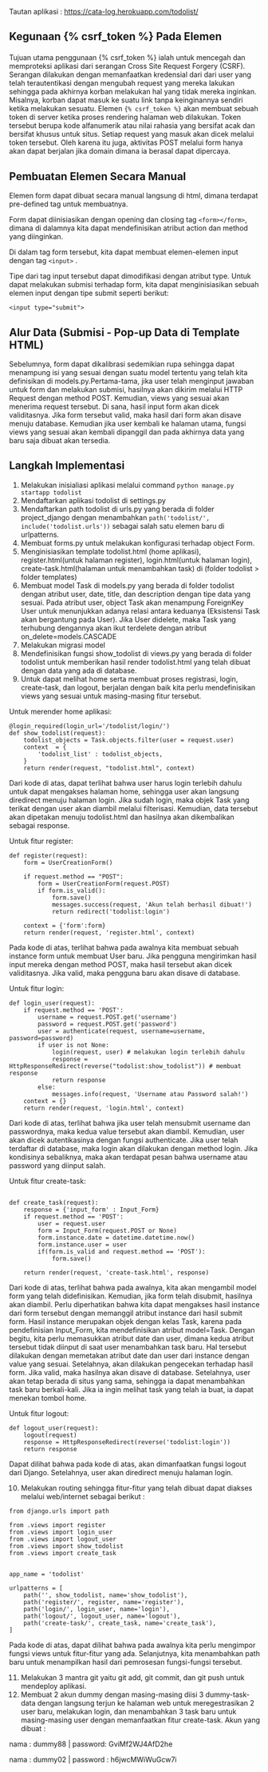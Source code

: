 Tautan aplikasi : https://cata-log.herokuapp.com/todolist/


## Kegunaan {% csrf_token %} Pada Elemen <form>

Tujuan utama penggunaan {% csrf_token %} ialah untuk mencegah dan memproteksi aplikasi dari serangan Cross Site Request Forgery (CSRF). Serangan dilakukan dengan memanfaatkan kredensial dari dari user yang telah terautentikasi dengan mengubah request yang mereka lakukan sehingga pada akhirnya korban melakukan hal yang tidak mereka inginkan. Misalnya, korban dapat masuk ke suatu link tanpa keinginannya sendiri ketika melakukan sesuatu. Elemen `{% csrf_token %}` akan membuat sebuah token di server ketika proses rendering halaman web dilakukan. Token tersebut berupa kode alfanumerik atau nilai rahasia yang bersifat acak dan bersifat khusus untuk situs. Setiap request yang masuk akan dicek melalui token tersebut. Oleh karena itu juga, aktivitas POST melalui form hanya akan dapat berjalan jika domain dimana ia berasal dapat dipercaya. 

## Pembuatan Elemen <form> Secara Manual 
Elemen form dapat dibuat secara manual langsung di html, dimana terdapat pre-defined tag untuk membuatnya. 

Form dapat diinisiasikan dengan opening dan closing tag `<form></form>`, dimana di dalamnya kita dapat mendefinisikan atribut action dan method yang diinginkan. 

Di dalam tag form tersebut, kita dapat membuat elemen-elemen input dengan tag `<input>` .

Tipe dari tag input tersebut dapat dimodifikasi dengan atribut type. Untuk dapat melakukan submisi terhadap form, kita dapat menginisiasikan sebuah elemen input dengan tipe submit seperti berikut:

`<input type="submit">` 

## Alur Data (Submisi - Pop-up Data di Template HTML)
Sebelumnya, form dapat dikalibrasi sedemikian rupa sehingga dapat menampung isi yang sesuai dengan suatu model tertentu yang telah kita definisikan di models.py.Pertama-tama, jika user telah menginput jawaban untuk form dan melakukan submisi, hasilnya akan dikirim melalui HTTP Request dengan method POST. Kemudian, views yang sesuai akan menerima request tersebut. Di sana, hasil input form akan dicek validitasnya. Jika form tersebut valid, maka hasil dari form akan disave menuju database. Kemudian jika user kembali ke halaman utama, fungsi views yang sesuai akan kembali dipanggil dan pada akhirnya data yang baru saja dibuat akan tersedia.

## Langkah Implementasi
1. Melakukan inisialiasi aplikasi melalui command `python manage.py startapp todolist` 
2. Mendaftarkan aplikasi todolist di settings.py
3. Mendaftarkan path todolist di urls.py yang berada di folder project_django dengan menambahkan `path('todolist/', include('todolist.urls'))` sebagai salah satu elemen baru di urlpatterns.
4. Membuat forms.py untuk melakukan konfigurasi terhadap object Form.
5. Menginisiasikan template todolist.html (home aplikasi), register.html(untuk halaman register), login.html(untuk halaman login), create-task.html(halaman untuk menambahkan task) di (folder todolist > folder templates)
6. Membuat model Task di models.py yang berada di folder todolist dengan atribut user, date, title, dan description dengan tipe data yang sesuai. Pada atribut user, object Task akan menampung ForeignKey User untuk menunjukkan adanya relasi antara keduanya (Eksistensi Task akan bergantung pada User). Jika User didelete, maka Task yang terhubung dengannya akan ikut terdelete dengan atribut on_delete=models.CASCADE
7. Melakukan migrasi model
8. Mendefinisikan fungsi show_todolist di views.py yang berada di folder todolist untuk memberikan hasil render todolist.html yang telah dibuat dengan data yang ada di database.
9. Untuk dapat melihat home serta membuat proses registrasi, login, create-task, dan logout, berjalan dengan baik kita perlu mendefinisikan views yang sesuai untuk masing-masing fitur tersebut.

Untuk merender home aplikasi:
```
@login_required(login_url='/todolist/login/')
def show_todolist(request):
    todolist_objects = Task.objects.filter(user = request.user)
    context  = {
        'todolist_list' : todolist_objects,
    }
    return render(request, "todolist.html", context)
```
Dari kode di atas, dapat terlihat bahwa user harus login terlebih dahulu untuk dapat mengakses halaman home, sehingga user akan langsung diredirect menuju halaman login. Jika sudah login, maka objek Task yang terikat dengan user akan diambil melalui filterisasi. Kemudian, data tersebut akan dipetakan menuju todolist.html dan hasilnya akan dikembalikan sebagai response. 


Untuk fitur register:
```
def register(request):
    form = UserCreationForm()

    if request.method == "POST":
        form = UserCreationForm(request.POST)
        if form.is_valid():
            form.save()
            messages.success(request, 'Akun telah berhasil dibuat!')
            return redirect('todolist:login')
    
    context = {'form':form}
    return render(request, 'register.html', context)
```
Pada kode di atas, terlihat bahwa pada awalnya kita membuat sebuah instance form untuk membuat User baru. Jika pengguna mengirimkan hasil input mereka dengan method POST, maka hasil tersebut akan dicek validitasnya. Jika valid, maka pengguna baru akan disave di database.

Untuk fitur login:
```
def login_user(request):
    if request.method == 'POST':
        username = request.POST.get('username')
        password = request.POST.get('password')
        user = authenticate(request, username=username, password=password)
        if user is not None:
            login(request, user) # melakukan login terlebih dahulu
            response = HttpResponseRedirect(reverse("todolist:show_todolist")) # membuat response
            return response
        else:
            messages.info(request, 'Username atau Password salah!')
    context = {}
    return render(request, 'login.html', context)
```
Dari kode di atas, terlihat bahwa jika user telah mensubmit username dan passwordnya, maka kedua value tersebut akan diambil. Kemudian, user akan dicek autentikasinya dengan fungsi authenticate. Jika user telah terdaftar di database, maka login akan dilakukan dengan method login. Jika kondisinya sebaliknya, maka akan terdapat pesan bahwa username atau password yang diinput salah.

Untuk fitur create-task:
```

def create_task(request):
    response = {'input_form' : Input_Form}
    if request.method == 'POST':
        user = request.user
        form = Input_Form(request.POST or None)
        form.instance.date = datetime.datetime.now()
        form.instance.user = user
        if(form.is_valid and request.method == 'POST'):
            form.save()
    
    return render(request, 'create-task.html', response)
```
Dari kode di atas, terlihat bahwa pada awalnya, kita akan mengambil model form yang telah didefinisikan. Kemudian, jika form telah disubmit, hasilnya akan diambil. Perlu diperhatikan bahwa kita dapat mengakses hasil instance dari form tersebut dengan memanggil atribut instance dari hasil submit form. Hasil instance merupakan objek dengan kelas Task, karena pada pendefinisian Input_Form, kita mendefinisikan atribut model=Task. Dengan begitu, kita perlu memasukkan atribut date dan user, dimana kedua atribut tersebut tidak diinput di saat user menambahkan task baru. Hal tersebut dilakukan dengan memetakan atribut date dan user dari instance dengan value yang sesuai. Setelahnya, akan dilakukan pengecekan terhadap hasil form. Jika valid, maka hasilnya akan disave di database. Setelahnya, user akan tetap berada di situs yang sama, sehingga ia dapat menambahkan task baru berkali-kali. Jika ia ingin melihat task yang telah ia buat, ia dapat menekan tombol home. 

Untuk fitur logout:
```
def logout_user(request):
    logout(request)
    response = HttpResponseRedirect(reverse('todolist:login'))
    return response
```
Dapat dilihat bahwa pada kode di atas, akan dimanfaatkan fungsi logout dari Django. Setelahnya, user akan diredirect menuju halaman login.

10. Melakukan routing sehingga fitur-fitur yang telah dibuat dapat diakses melalui web/internet sebagai berikut : 
```
from django.urls import path

from .views import register
from .views import login_user
from .views import logout_user
from .views import show_todolist
from .views import create_task


app_name = 'todolist'

urlpatterns = [
    path('', show_todolist, name='show_todolist'),
    path('register/', register, name='register'),
    path('login/', login_user, name='login'),
    path('logout/', logout_user, name='logout'),
    path('create-task/', create_task, name='create_task'),
]
```
Pada kode di atas, dapat dilihat bahwa pada awalnya kita perlu mengimpor fungsi views untuk fitur-fitur yang ada. Selanjutnya, kita menambahkan path baru untuk menampilkan hasil dari pemrosesan fungsi-fungsi tersebut. 

11. Melakukan 3 mantra git yaitu git add, git commit, dan git push untuk mendeploy aplikasi.
12. Membuat 2 akun dummy dengan masing-masing diisi 3 dummy-task-data dengan langsung terjun ke halaman web untuk meregestrasikan 2 user baru, melakukan login, dan menambahkan 3 task baru untuk masing-masing user dengan memanfaatkan fitur create-task. 
Akun yang dibuat :

nama : dummy88 | password: GviMf2WJ4AfD2he

nama : dummy02 | password : h6jwcMWiWuGcw7i
